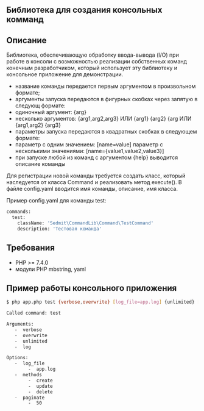 ## Библиотека для создания консольных комманд

Описание
------------
Библиотека, обеспечивающую обработку ввода-вывода (I/O) при работе в консоли с возможностью реализации собственных команд конечным разработчиком, который использует эту библиотеку и консольное приложение для демонстрации.
- название команды передается первым аргументом в произвольном формате;
- аргументы запуска передаются в фигурных скобках через запятую в следующ
  формате:
- одиночный аргумент: {arg}
- несколько аргументов: {arg1,arg2,arg3} ИЛИ {arg1} {arg2} {arg
  ИЛИ {arg1,arg2} {arg3}
- параметры запуска передаются в квадратных скобках в следующем формате:
- параметр с одним значением: [name=value]
  параметр с несколькими значениями: [name={value1,value2,value3}]
- при запуске любой из команд с аргументом {help} выводится описание команды

Для регистрации новой команды требуется создать класс, который наследуется от класса Command и реализовать метод execute(). В файле config.yaml вводится имя команды, описание, имя класса.

Пример config.yaml для команды test:
```bash
commands:
  test:
    className: 'Sedmit\CommandLib\Command\TestCommand'
    description: 'Тестовая команда'
```

Требования
------------

- PHP >= 7.4.0
- модули PHP mbstring, yaml

Пример работы консольного приложения
------------
```bash
$ php app.php test {verbose,overwrite} [log_file=app.log] {unlimited} [methods={create,update,delete}] [paginate=50] {log}

Called command: test

Arguments:
   -  verbose
   -  overwrite
   -  unlimited
   -  log

Options:
   -  log_file
        -  app.log
   -  methods
        -  create
        -  update
        -  delete
   -  paginate
        -  50
```
